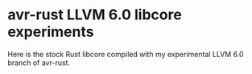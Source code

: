# avr-rust LLVM 6.0 libcore experiments

Here is the stock Rust libcore compiled with my experimental LLVM 6.0 branch of avr-rust.


